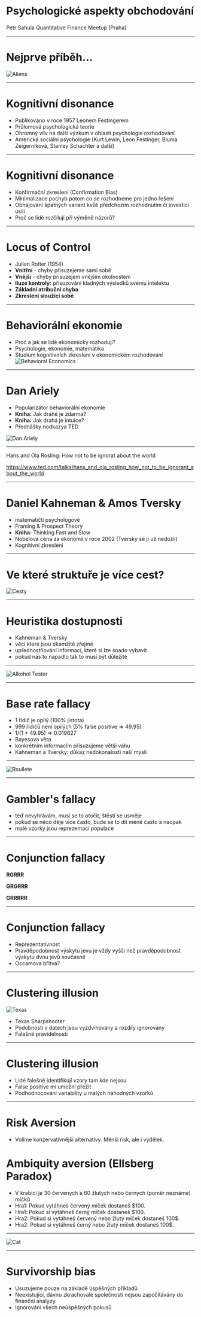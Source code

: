 # Psychologické aspekty obchodování
Petr Sahula
Quantitative Finance Meetup (Praha)

---

# Nejprve příběh...
![Aliens](./pictures/aliens.jpg)

---

# Kognitivní disonance
 - Publikováno v roce 1957 Leonem Festingerem
 - Průlomová psychologická teorie
 - Ohromný vliv na další výzkum v oblasti psychologie rozhodování
 - Americká sociální psychologie (Kurt Lewin, Leon Festinger, Bluma Zeigerniková, Stanley Schachter a další)

---

# Kognitivní disonance
 - Konfirmační zkreslení (Confirmation Bias)
 - Minimalizace pochyb potom co se rozhodneme pro jedno řešení
 - Obhajování špatných variant kvůli předchozím rozhodnutím či investici úsilí
 - Proč se lidé rozčilují při výměně názorů?

---

# Locus of Control
 - Julian Rotter (1954)
 - **Vnitřní** - chyby přisuzejeme sami sobě
 - **Vnější** - chyby přisuzejem vnějším okolnostem
 - **Iluze kontroly:** přisuzování kladných výsledků svému intelektu
 - **Základní atribuční chyba**
 - **Zkreslení sloužící sobě**

---

# Behaviorální ekonomie
 - Proč a jak se lidé ekonomicky rozhodují?
 - Psychologie, ekonomie, matematika
 - Studium kognitivních zkreslení v ekonomickém rozhodování
![Behavioral Economics](./pictures/behavioral-economics.jpeg)

---

# Dan Ariely
 - Popularizátor behaviorální ekonomie
 - **Kniha:** Jak drahé je zdarma?
 - **Kniha:** Jak drahá je intuice?
 - Přednášky nodkazya TED


![Dan Ariely](./pictures/dan-ariely.jpeg)

---

Hans and Ola Rosling: How not to be ignorat about the world

https://www.ted.com/talks/hans_and_ola_rosling_how_not_to_be_ignorant_about_the_world

---

# Daniel Kahneman & Amos Tversky
 - matematičtí psychologové
 - Framing & Prospect Theory
 - **Kniha:** Thinking Fast and Slow
 - Nobelova cena za ekonomii v roce 2002 (Tversky se ji už nedožil)
 - Kognitivní zkreslení

---

# Ve které struktuře je více cest?
![Cesty](./pictures/cesty.png)

---

# Heuristika dostupnosti
  - Kahneman & Tversky
  - věci které jsou okamžitě zřejmé
  - upřednostňování informací, které si lze snado vybavit
  - pokud nás to napadlo tak to musí být důležité

---

![Alkohol Tester](./pictures/alkohol.jpeg)

---

# Base rate fallacy
  - 1 řidič je opilý (100% jistota)
  - 999 řidičů není opilých (5% false positive => 49.95)
  - 1/(1 + 49.95) => 0.019627
  - Bayesova věta
  - konkrétním informacím přisuzujeme větší váhu
  - Kahneman a Tversky: důkaz nedokonalosti naší mysli

---

![Roullete](./pictures/roullete.jpeg)

---

# Gambler's fallacy
  - teď nevyhrávám, musí se to otočit, štěstí se usměje
  - pokud se něco děje více často, bude se to dít méně často a naopak
  - malé vzorky jsou reprezentací populace

---

# Conjunction fallacy

**RGRRR**

**GRGRRR**

**GRRRRR**

---

# Conjunction fallacy

  - Reprezentativnost
  - Pravděpodobnost výskytu jevu je vždy vyšší než pravděpodobnost výskytu dvou jevů současně
  - Occamova břitva?

---

# Clustering illusion

![Texas](./pictures/texas.jpeg)
 - Texas Sharpshooter
 - Podobnosti v datech jsou vyzdvihovány a rozdíly ignorovány
 - Falešné pravidelnosti

---

# Clustering illusion

  - Lidé falešně identifikují vzory tam kde nejsou
  - False positive mi umožní přežít
  - Podhodnocování variability u malých náhodných vzorků


---

# Risk Aversion
  - Volíme konzervativnější alternativy. Ménší risk, ale i výdělek.
# Ambiquity aversion (Ellsberg Paradox)
  - V krabici je 30 červenych a 60 žlutych nebo černych (poměr neznáme) míčků
  - Hra1: Pokud vytáhneš červený míček dostaneš $100.
  - Hra1: Pokud si vytáhneš černý míček dostaneš $100.
  - Hra2: Pokud si vytáhneš červený nebo žlutý míček dostaneš 100$.
  - Hra2: Pokud si vytáhneš černý nebo žlutý míček dostaneš 100$.


---

![Cat](./pictures/cat.jpeg)

---

# Survivorship bias
  - Usuzujeme pouze na základě úspěšných příkladů
  - Neexistující, dávno zkrachovalé společnosti nejsou započítávány do finanční analyzy
  - Ignorování všech neúspěšných pokusů

